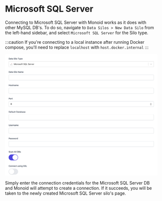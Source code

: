 # Microsoft SQL Server

Connecting to Microsoft SQL Server with Monoid works as it does with other MySQL DB's. To do so, navigate to `Data Silos > New Data Silo` from the left-hand sidebar, and select `Microsoft SQL Server` for the Silo type. 

:::caution
If you're connecting to a local instance after running Docker compose, you'll need to replace `localhost` with `host.docker.internal`
:::

![Creating a Microsoft SQL Server Silo](../../img/microsoft-sql-silo.png)

Simply enter the connection credentials for the Microsoft SQL Server DB and Monoid will attempt to create a connection. If it succeeds, you will be taken to the newly created Microsoft SQL Server silo's page. 